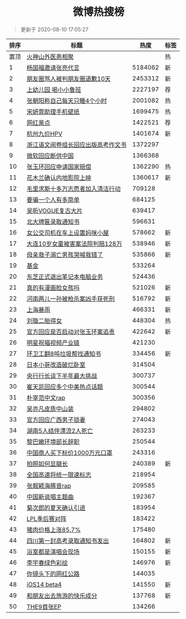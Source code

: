 <h1 align="center">微博热搜榜</h1>

> 更新于 2020-08-10 17:05:27

| 排序 | 标题                                                                                                                                                                                                                                        | 热度    | 标签 |
| ---- | ------------------------------------------------------------------------------------------------------------------------------------------------------------------------------------------------------------------------------------------- | ------- | ---- |
| 置顶 | [火神山外医患相聚](https://s.weibo.com/weibo?q=%23%E7%81%AB%E7%A5%9E%E5%B1%B1%E5%A4%96%E5%8C%BB%E6%82%A3%E7%9B%B8%E8%81%9A%23&Refer=new_time)                                                                                               |         | 热   |
| 1    | [杨国福邀请张亮代言](https://s.weibo.com/weibo?q=%23%E6%9D%A8%E5%9B%BD%E7%A6%8F%E9%82%80%E8%AF%B7%E5%BC%A0%E4%BA%AE%E4%BB%A3%E8%A8%80%23&Refer=top)                                                                                         | 5184062 | 新   |
| 2    | [朋友圈骂人被判朋友圈道歉10天](https://s.weibo.com/weibo?q=%23%E6%9C%8B%E5%8F%8B%E5%9C%88%E9%AA%82%E4%BA%BA%E8%A2%AB%E5%88%A4%E6%9C%8B%E5%8F%8B%E5%9C%88%E9%81%93%E6%AD%8910%E5%A4%A9%23&Refer=top)                                         | 2453312 | 新   |
| 3    | [上幼儿园 喝小小鲁班](https://s.weibo.comjavascript:void(0);)                                                                                                                                                                               | 2227197 | 荐   |
| 4    | [张朝阳称自己每天只睡4个小时](https://s.weibo.com/weibo?q=%23%E5%BC%A0%E6%9C%9D%E9%98%B3%E7%A7%B0%E8%87%AA%E5%B7%B1%E6%AF%8F%E5%A4%A9%E5%8F%AA%E7%9D%A14%E4%B8%AA%E5%B0%8F%E6%97%B6%23&Refer=top)                                           | 2001082 | 热   |
| 5    | [宋妍霏助理手机壁纸](https://s.weibo.com/weibo?q=%23%E5%AE%8B%E5%A6%8D%E9%9C%8F%E5%8A%A9%E7%90%86%E6%89%8B%E6%9C%BA%E5%A3%81%E7%BA%B8%23&Refer=top)                                                                                         | 1699475 | 热   |
| 6    | [网红景点](https://s.weibo.comjavascript:void(0);)                                                                                                                                                                                          | 1422521 | 荐   |
| 7    | [杭州九价HPV](https://s.weibo.com/weibo?q=%E6%9D%AD%E5%B7%9E%E4%B9%9D%E4%BB%B7HPV&Refer=top)                                                                                                                                                | 1401674 | 新   |
| 8    | [浙江语文阅卷组长回应出版高考作文书](https://s.weibo.com/weibo?q=%23%E6%B5%99%E6%B1%9F%E8%AF%AD%E6%96%87%E9%98%85%E5%8D%B7%E7%BB%84%E9%95%BF%E5%9B%9E%E5%BA%94%E5%87%BA%E7%89%88%E9%AB%98%E8%80%83%E4%BD%9C%E6%96%87%E4%B9%A6%23&Refer=top) | 1372297 |      |
| 9    | [微软回应断供中国](https://s.weibo.com/weibo?q=%23%E5%BE%AE%E8%BD%AF%E5%9B%9E%E5%BA%94%E6%96%AD%E4%BE%9B%E4%B8%AD%E5%9B%BD%23&Refer=top)                                                                                                    | 1366368 |      |
| 10   | [张玉环回应申请国家赔偿](https://s.weibo.com/weibo?q=%23%E5%BC%A0%E7%8E%89%E7%8E%AF%E5%9B%9E%E5%BA%94%E7%94%B3%E8%AF%B7%E5%9B%BD%E5%AE%B6%E8%B5%94%E5%81%BF%23&Refer=top)                                                                   | 1362290 | 热   |
| 11   | [花木兰确认内地影院上映](https://s.weibo.com/weibo?q=%23%E8%8A%B1%E6%9C%A8%E5%85%B0%E7%A1%AE%E8%AE%A4%E5%86%85%E5%9C%B0%E5%BD%B1%E9%99%A2%E4%B8%8A%E6%98%A0%23&Refer=top)                                                                   | 1360617 | 新   |
| 12   | [毛里求斯十多万志愿者加入清洁行动](https://s.weibo.com/weibo?q=%23%E6%AF%9B%E9%87%8C%E6%B1%82%E6%96%AF%E5%8D%81%E5%A4%9A%E4%B8%87%E5%BF%97%E6%84%BF%E8%80%85%E5%8A%A0%E5%85%A5%E6%B8%85%E6%B4%81%E8%A1%8C%E5%8A%A8%23&Refer=top)            | 709128  |      |
| 13   | [要骗一个人有多简单](https://s.weibo.com/weibo?q=%23%E8%A6%81%E9%AA%97%E4%B8%80%E4%B8%AA%E4%BA%BA%E6%9C%89%E5%A4%9A%E7%AE%80%E5%8D%95%23&Refer=top)                                                                                         | 684125  |      |
| 14   | [吴昕VOGUE复古大片](https://s.weibo.com/weibo?q=%23%E5%90%B4%E6%98%95VOGUE%E5%A4%8D%E5%8F%A4%E5%A4%A7%E7%89%87%23&Refer=top)                                                                                                                | 639417  |      |
| 15   | [北大牌匾录取通知书](https://s.weibo.com/weibo?q=%23%E5%8C%97%E5%A4%A7%E7%89%8C%E5%8C%BE%E5%BD%95%E5%8F%96%E9%80%9A%E7%9F%A5%E4%B9%A6%23&Refer=top)                                                                                         | 596631  |      |
| 16   | [女公交司机在车上设置妈咪小屋](https://s.weibo.com/weibo?q=%23%E5%A5%B3%E5%85%AC%E4%BA%A4%E5%8F%B8%E6%9C%BA%E5%9C%A8%E8%BD%A6%E4%B8%8A%E8%AE%BE%E7%BD%AE%E5%A6%88%E5%92%AA%E5%B0%8F%E5%B1%8B%23&Refer=top)                                  | 578662  | 新   |
| 17   | [大连10岁女童被害案法院判赔128万](https://s.weibo.com/weibo?q=%23%E5%A4%A7%E8%BF%9E10%E5%B2%81%E5%A5%B3%E7%AB%A5%E8%A2%AB%E5%AE%B3%E6%A1%88%E6%B3%95%E9%99%A2%E5%88%A4%E8%B5%94128%E4%B8%87%23&Refer=top)                                   | 538946  | 新   |
| 18   | [母亲救子溺亡男孩哭喊我错了](https://s.weibo.com/weibo?q=%23%E6%AF%8D%E4%BA%B2%E6%95%91%E5%AD%90%E6%BA%BA%E4%BA%A1%E7%94%B7%E5%AD%A9%E5%93%AD%E5%96%8A%E6%88%91%E9%94%99%E4%BA%86%23&Refer=top)                                             | 535866  | 新   |
| 19   | [基金](https://s.weibo.com/weibo?q=%E5%9F%BA%E9%87%91&Refer=top)                                                                                                                                                                            | 533264  |      |
| 20   | [东芝正式退出笔记本电脑业务](https://s.weibo.com/weibo?q=%23%E4%B8%9C%E8%8A%9D%E6%AD%A3%E5%BC%8F%E9%80%80%E5%87%BA%E7%AC%94%E8%AE%B0%E6%9C%AC%E7%94%B5%E8%84%91%E4%B8%9A%E5%8A%A1%23&Refer=top)                                             | 524436  |      |
| 21   | [真的有漫画脸女孩吗](https://s.weibo.com/weibo?q=%23%E7%9C%9F%E7%9A%84%E6%9C%89%E6%BC%AB%E7%94%BB%E8%84%B8%E5%A5%B3%E5%AD%A9%E5%90%97%23&Refer=top)                                                                                         | 521026  | 新   |
| 22   | [河南两儿一孙被枪杀案凶手获死刑](https://s.weibo.com/weibo?q=%E6%B2%B3%E5%8D%97%E4%B8%A4%E5%84%BF%E4%B8%80%E5%AD%99%E8%A2%AB%E6%9E%AA%E6%9D%80%E6%A1%88%E5%87%B6%E6%89%8B%E8%8E%B7%E6%AD%BB%E5%88%91&Refer=top)                             | 516792  | 新   |
| 23   | [上海暴雨](https://s.weibo.com/weibo?q=%E4%B8%8A%E6%B5%B7%E6%9A%B4%E9%9B%A8&Refer=top)                                                                                                                                                      | 466331  | 新   |
| 24   | [刘璇二胎得女](https://s.weibo.com/weibo?q=%23%E5%88%98%E7%92%87%E4%BA%8C%E8%83%8E%E5%BE%97%E5%A5%B3%23&Refer=top)                                                                                                                          | 448304  | 热   |
| 25   | [官方回应是否启动对张玉环案追责](https://s.weibo.com/weibo?q=%23%E5%AE%98%E6%96%B9%E5%9B%9E%E5%BA%94%E6%98%AF%E5%90%A6%E5%90%AF%E5%8A%A8%E5%AF%B9%E5%BC%A0%E7%8E%89%E7%8E%AF%E6%A1%88%E8%BF%BD%E8%B4%A3%23&Refer=top)                       | 422642  | 新   |
| 26   | [明星祝福视频产业链](https://s.weibo.com/weibo?q=%23%E6%98%8E%E6%98%9F%E7%A5%9D%E7%A6%8F%E8%A7%86%E9%A2%91%E4%BA%A7%E4%B8%9A%E9%93%BE%23&Refer=top)                                                                                         | 421230  |      |
| 27   | [环卫工翻8吨垃圾帮找通知书](https://s.weibo.com/weibo?q=%23%E7%8E%AF%E5%8D%AB%E5%B7%A5%E7%BF%BB8%E5%90%A8%E5%9E%83%E5%9C%BE%E5%B8%AE%E6%89%BE%E9%80%9A%E7%9F%A5%E4%B9%A6%23&Refer=top)                                                      | 334456  | 新   |
| 28   | [日本小哥改造破烂卧室](https://s.weibo.com/weibo?q=%E6%97%A5%E6%9C%AC%E5%B0%8F%E5%93%A5%E6%94%B9%E9%80%A0%E7%A0%B4%E7%83%82%E5%8D%A7%E5%AE%A4&Refer=top)                                                                                    | 314504  |      |
| 29   | [央行行长谈下半年最大挑战](https://s.weibo.com/weibo?q=%23%E5%A4%AE%E8%A1%8C%E8%A1%8C%E9%95%BF%E8%B0%88%E4%B8%8B%E5%8D%8A%E5%B9%B4%E6%9C%80%E5%A4%A7%E6%8C%91%E6%88%98%23&Refer=top)                                                        | 300737  |      |
| 30   | [崔天凯回应多个中美热点话题](https://s.weibo.com/weibo?q=%23%E5%B4%94%E5%A4%A9%E5%87%AF%E5%9B%9E%E5%BA%94%E5%A4%9A%E4%B8%AA%E4%B8%AD%E7%BE%8E%E7%83%AD%E7%82%B9%E8%AF%9D%E9%A2%98%23&Refer=top)                                             | 300544  |      |
| 31   | [朴宰范中文rap](https://s.weibo.com/weibo?q=%23%E6%9C%B4%E5%AE%B0%E8%8C%83%E4%B8%AD%E6%96%87rap%23&Refer=top)                                                                                                                               | 300356  |      |
| 32   | [吴亦凡皮质中山装](https://s.weibo.com/weibo?q=%23%E5%90%B4%E4%BA%A6%E5%87%A1%E7%9A%AE%E8%B4%A8%E4%B8%AD%E5%B1%B1%E8%A3%85%23&Refer=top)                                                                                                    | 294802  |      |
| 33   | [官方回应广西男子锁妻](https://s.weibo.com/weibo?q=%23%E5%AE%98%E6%96%B9%E5%9B%9E%E5%BA%94%E5%B9%BF%E8%A5%BF%E7%94%B7%E5%AD%90%E9%94%81%E5%A6%BB%23&Refer=top)                                                                              | 274043  |      |
| 34   | [湖南5人结伴漂流2人死亡](https://s.weibo.com/weibo?q=%23%E6%B9%96%E5%8D%975%E4%BA%BA%E7%BB%93%E4%BC%B4%E6%BC%82%E6%B5%812%E4%BA%BA%E6%AD%BB%E4%BA%A1%23&Refer=top)                                                                          | 263233  |      |
| 35   | [黎巴嫩环境部长辞职](https://s.weibo.com/weibo?q=%E9%BB%8E%E5%B7%B4%E5%AB%A9%E7%8E%AF%E5%A2%83%E9%83%A8%E9%95%BF%E8%BE%9E%E8%81%8C&Refer=top)                                                                                               | 250544  |      |
| 36   | [中国商人买下标价1000万元口罩](https://s.weibo.com/weibo?q=%23%E4%B8%AD%E5%9B%BD%E5%95%86%E4%BA%BA%E4%B9%B0%E4%B8%8B%E6%A0%87%E4%BB%B71000%E4%B8%87%E5%85%83%E5%8F%A3%E7%BD%A9%23&Refer=top)                                                | 243316  |      |
| 37   | [拍照如何显腿长](https://s.weibo.com/weibo?q=%23%E6%8B%8D%E7%85%A7%E5%A6%82%E4%BD%95%E6%98%BE%E8%85%BF%E9%95%BF%23&Refer=top)                                                                                                               | 240389  | 新   |
| 38   | [全国高速将统一限速标志](https://s.weibo.com/weibo?q=%E5%85%A8%E5%9B%BD%E9%AB%98%E9%80%9F%E5%B0%86%E7%BB%9F%E4%B8%80%E9%99%90%E9%80%9F%E6%A0%87%E5%BF%97&Refer=top)                                                                         | 218954  |      |
| 39   | [张靓颖海豚音rap](https://s.weibo.com/weibo?q=%23%E5%BC%A0%E9%9D%93%E9%A2%96%E6%B5%B7%E8%B1%9A%E9%9F%B3rap%23&Refer=top)                                                                                                                    | 209585  |      |
| 40   | [中国新说唱主题曲](https://s.weibo.com/weibo?q=%23%E4%B8%AD%E5%9B%BD%E6%96%B0%E8%AF%B4%E5%94%B1%E4%B8%BB%E9%A2%98%E6%9B%B2%23&Refer=top)                                                                                                    | 192367  |      |
| 41   | [菊次郎的夏天确认引进](https://s.weibo.com/weibo?q=%23%E8%8F%8A%E6%AC%A1%E9%83%8E%E7%9A%84%E5%A4%8F%E5%A4%A9%E7%A1%AE%E8%AE%A4%E5%BC%95%E8%BF%9B%23&Refer=top)                                                                              | 183954  |      |
| 42   | [LPL季后赛对阵](https://s.weibo.com/weibo?q=LPL%E5%AD%A3%E5%90%8E%E8%B5%9B%E5%AF%B9%E9%98%B5&Refer=top)                                                                                                                                     | 183422  |      |
| 43   | [猪肉价格上涨85.7%](https://s.weibo.com/weibo?q=%E7%8C%AA%E8%82%89%E4%BB%B7%E6%A0%BC%E4%B8%8A%E6%B6%A885.7%25&Refer=top)                                                                                                                    | 175480  |      |
| 44   | [四川第一封高考录取通知书发出](https://s.weibo.com/weibo?q=%23%E5%9B%9B%E5%B7%9D%E7%AC%AC%E4%B8%80%E5%B0%81%E9%AB%98%E8%80%83%E5%BD%95%E5%8F%96%E9%80%9A%E7%9F%A5%E4%B9%A6%E5%8F%91%E5%87%BA%23&Refer=top)                                  | 164802  | 新   |
| 45   | [浴室都是演唱会现场](https://s.weibo.com/weibo?q=%23%E6%B5%B4%E5%AE%A4%E9%83%BD%E6%98%AF%E6%BC%94%E5%94%B1%E4%BC%9A%E7%8E%B0%E5%9C%BA%23&Refer=top)                                                                                         | 150155  | 新   |
| 46   | [李宇春绿色彩绘](https://s.weibo.com/weibo?q=%23%E6%9D%8E%E5%AE%87%E6%98%A5%E7%BB%BF%E8%89%B2%E5%BD%A9%E7%BB%98%23&Refer=top)                                                                                                               | 146976  | 新   |
| 47   | [你镜头下的网红公路](https://s.weibo.com/weibo?q=%23%E4%BD%A0%E9%95%9C%E5%A4%B4%E4%B8%8B%E7%9A%84%E7%BD%91%E7%BA%A2%E5%85%AC%E8%B7%AF%23&Refer=top)                                                                                         | 144035  |      |
| 48   | [iOS14 beta4](https://s.weibo.com/weibo?q=iOS14%20beta4&Refer=top)                                                                                                                                                                          | 141550  | 新   |
| 49   | [和朋友出去旅游的快乐成分](https://s.weibo.com/weibo?q=%E5%92%8C%E6%9C%8B%E5%8F%8B%E5%87%BA%E5%8E%BB%E6%97%85%E6%B8%B8%E7%9A%84%E5%BF%AB%E4%B9%90%E6%88%90%E5%88%86&Refer=top)                                                              | 137768  | 新   |
| 50   | [THE9首张EP](https://s.weibo.com/weibo?q=%23THE9%E9%A6%96%E5%BC%A0EP%23&Refer=top)                                                                                                                                                          | 134266  |      |